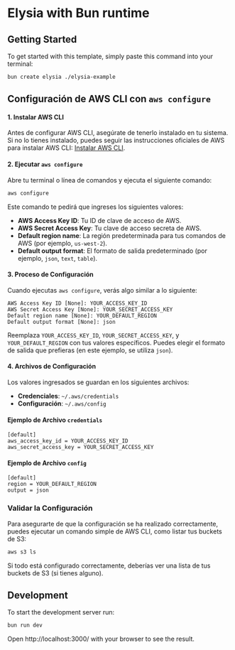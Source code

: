 # Elysia with Bun runtime

## Getting Started

To get started with this template, simply paste this command into your terminal:

```bash
bun create elysia ./elysia-example
```

## Configuración de AWS CLI con `aws configure`

#### 1. Instalar AWS CLI

Antes de configurar AWS CLI, asegúrate de tenerlo instalado en tu sistema. Si no lo tienes instalado, puedes seguir las instrucciones oficiales de AWS para instalar AWS CLI: [Instalar AWS CLI](https://docs.aws.amazon.com/cli/latest/userguide/install-cliv2.html).

#### 2. Ejecutar `aws configure`

Abre tu terminal o línea de comandos y ejecuta el siguiente comando:

```bash
aws configure
```

Este comando te pedirá que ingreses los siguientes valores:

- **AWS Access Key ID**: Tu ID de clave de acceso de AWS.
- **AWS Secret Access Key**: Tu clave de acceso secreta de AWS.
- **Default region name**: La región predeterminada para tus comandos de AWS (por ejemplo, `us-west-2`).
- **Default output format**: El formato de salida predeterminado (por ejemplo, `json`, `text`, `table`).

#### 3. Proceso de Configuración

Cuando ejecutas `aws configure`, verás algo similar a lo siguiente:

```plaintext
AWS Access Key ID [None]: YOUR_ACCESS_KEY_ID
AWS Secret Access Key [None]: YOUR_SECRET_ACCESS_KEY
Default region name [None]: YOUR_DEFAULT_REGION
Default output format [None]: json
```

Reemplaza `YOUR_ACCESS_KEY_ID`, `YOUR_SECRET_ACCESS_KEY`, y `YOUR_DEFAULT_REGION` con tus valores específicos. Puedes elegir el formato de salida que prefieras (en este ejemplo, se utiliza `json`).

#### 4. Archivos de Configuración

Los valores ingresados se guardan en los siguientes archivos:

- **Credenciales**: `~/.aws/credentials`
- **Configuración**: `~/.aws/config`

#### Ejemplo de Archivo `credentials`

```plaintext
[default]
aws_access_key_id = YOUR_ACCESS_KEY_ID
aws_secret_access_key = YOUR_SECRET_ACCESS_KEY
```

#### Ejemplo de Archivo `config`

```plaintext
[default]
region = YOUR_DEFAULT_REGION
output = json
```

### Validar la Configuración

Para asegurarte de que la configuración se ha realizado correctamente, puedes ejecutar un comando simple de AWS CLI, como listar tus buckets de S3:

```bash
aws s3 ls
```

Si todo está configurado correctamente, deberías ver una lista de tus buckets de S3 (si tienes alguno).

## Development

To start the development server run:

```bash
bun run dev
```

Open http://localhost:3000/ with your browser to see the result.
